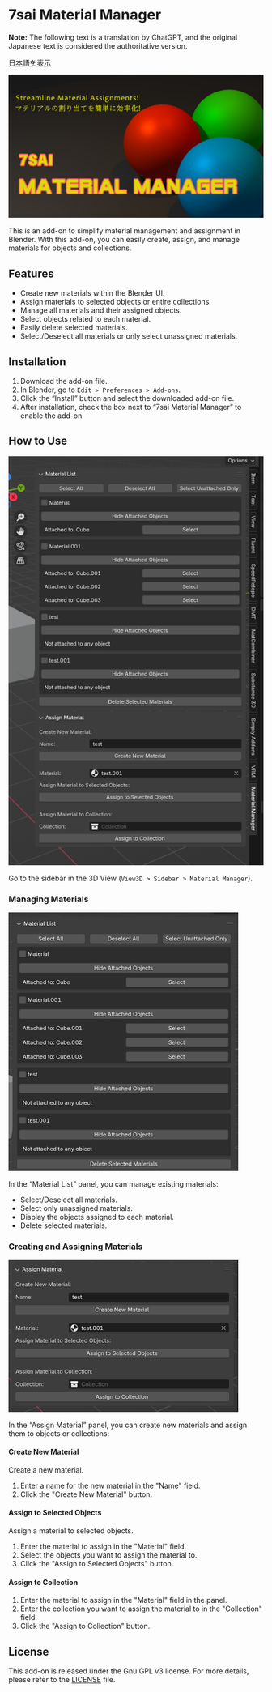 # 7sai Material Manager

**Note:** The following text is a translation by ChatGPT, and the original Japanese text is considered the authoritative version.

[日本語を表示](README_jp.md)

[![トレイラー動画](img/thumbnail_16_9.png)](https://www.youtube.com/watch?v=45gonGhqhHw)

This is an add-on to simplify material management and assignment in Blender. With this add-on, you can easily create, assign, and manage materials for objects and collections.

## Features
- Create new materials within the Blender UI.
- Assign materials to selected objects or entire collections.
- Manage all materials and their assigned objects.
- Select objects related to each material.
- Easily delete selected materials.
- Select/Deselect all materials or only select unassigned materials.

## Installation
1. Download the add-on file.
2. In Blender, go to `Edit > Preferences > Add-ons`.
3. Click the “Install” button and select the downloaded add-on file.
4. After installation, check the box next to “7sai Material Manager” to enable the add-on.

## How to Use

![Material Manager](img/TheBigPicture.png)

Go to the sidebar in the 3D View (`View3D > Sidebar > Material Manager`).

### Managing Materials
![Material List](img/materiallist.png)

In the “Material List” panel, you can manage existing materials:
   - Select/Deselect all materials.
   - Select only unassigned materials.
   - Display the objects assigned to each material.
   - Delete selected materials.

### Creating and Assigning Materials
![Assign Material](img/assign_material.png)

In the “Assign Material” panel, you can create new materials and assign them to objects or collections:

#### Create New Material
Create a new material.
1. Enter a name for the new material in the "Name" field.
2. Click the "Create New Material" button.

#### Assign to Selected Objects
Assign a material to selected objects.
1. Enter the material to assign in the "Material" field.
2. Select the objects you want to assign the material to.
3. Click the "Assign to Selected Objects" button.

#### Assign to Collection
1. Enter the material to assign in the "Material" field in the panel.
2. Enter the collection you want to assign the material to in the "Collection" field.
3. Click the "Assign to Collection" button.

## License
This add-on is released under the Gnu GPL v3 license. For more details, please refer to the [LICENSE](LICENSE) file.

